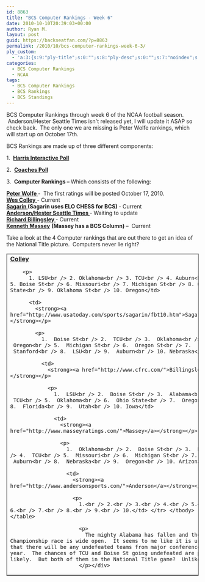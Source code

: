 ```yaml
---
id: 8863
title: "BCS Computer Rankings - Week 6"
date: 2010-10-10T20:39:03+00:00
author: Ryan M.
layout: post
guid: https://backseatfan.com/?p=8863
permalink: /2010/10/bcs-computer-rankings-week-6-3/
ply_custom:
  - 'a:3:{s:9:"ply-title";s:0:"";s:8:"ply-desc";s:0:"";s:7:"noindex";s:0:"";}'
categories:
  - BCS Computer Rankings
  - NCAA
tags:
  - BCS Computer Rankings
  - BCS Rankings
  - BCS Standings
---
```


<div class="entry">
  <p>
    BCS Computer Rankings through week 6 of the NCAA football season.  Anderson/Hester Seattle Times isn't released yet, I will update it ASAP so check back.  The only one we are missing is Peter Wolfe rankings, which will start up on October 17th.
  </p>

  <p>
    BCS Rankings are made up of three different components:
  </p>

  <p>
    1.  <strong><a href="http://www.cbssports.com/collegefootball/polls/full/harris">Harris Interactive Poll</a></strong>
  </p>

  <p>
    2.  <strong><a href="http://espn.go.com/college-football/rankings/_/poll/2">Coaches Poll</a></strong>
  </p>

  <p>
    3.  <strong>Computer Rankings – </strong>Which consists of the following:
  </p>

  <p>
    <strong><a href="http://prwolfe.bol.ucla.edu/cfootball/ratings.htm">Peter Wolfe </a></strong>-  The first ratings will be posted October 17, 2010.<br /> <a href="http://www.colleyrankings.com/"><strong>Wes Colley</strong> </a>- Current<br /> <strong><a href="http://www.usatoday.com/sports/sagarin/fbt10.htm">Sagarin </a>(Sagarin uses ELO CHESS for BCS) </strong>- Current<br /> <strong><a href="http://www.andersonsports.com/">Anderson/Hester Seattle Times </a></strong>- Waiting to update<br /> <strong><a href="http://www.cfrc.com/">Richard Billingsley </a></strong>- Current<br /> <strong><a href="http://www.masseyratings.com/">Kenneth Massey</a></strong> <strong>(Massey has a BCS Column) </strong>–  Current
  </p>

  <p>
    Take a look at the 4 Computer rankings that are out there to get an idea of the National Title picture.  Computers never lie right?
  </p>

  <table border="1" cellspacing="0" cellpadding="4">
    <tr>
      <td>
        <strong><a href="http://www.colleyrankings.com/">Colley</a></strong></p>

        <p>
          1. LSU<br /> 2. Oklahoma<br /> 3. TCU<br /> 4. Auburn<br /> 5. Boise St<br /> 6. Missouri<br /> 7. Michigan St<br /> 8. Ohio State<br /> 9. Oklahoma St<br /> 10. Oregon</td>

          <td>
            <strong><a href="http://www.usatoday.com/sports/sagarin/fbt10.htm">Sagarin</a></strong></p>

            <p>
              1.  Boise St<br /> 2.  TCU<br /> 3.  Oklahoma<br /> 4.  Oregon<br /> 5.  Michigan St<br /> 6.  Oregon St<br /> 7.  Stanford<br /> 8.  LSU<br /> 9.  Auburn<br /> 10. Nebraska</td>

              <td>
                <strong><a href="http://www.cfrc.com/">Billingsley</a></strong></p>

                <p>
                  1.  LSU<br /> 2.  Boise St<br /> 3.  Alabama<br /> 4.  TCU<br /> 5.  Oklahoma<br /> 6.  Ohio State<br /> 7.  Oregon<br /> 8.  Florida<br /> 9.  Utah<br /> 10. Iowa</td>

                  <td>
                    <strong><a href="http://www.masseyratings.com/">Massey</a></strong></p>

                    <p>
                      1.  Oklahoma<br /> 2.  Boise St<br /> 3.  LSU<br /> 4.  TCU<br /> 5.  Missouri<br /> 6.  Michigan St<br /> 7.  Auburn<br /> 8.  Nebraska<br /> 9.  Oregon<br /> 10. Arizona</td>

                      <td>
                        <strong><a href="http://www.andersonsports.com/">Anderson</a></strong></p>

                        <p>
                          1.<br /> 2.<br /> 3.<br /> 4.<br /> 5.<br /> 6.<br /> 7.<br /> 8.<br /> 9.<br /> 10.</td> </tr> </tbody> </table>

                          <p>
                            The mighty Alabama has fallen and the BCS Championship race is wide open.  It seems to me like it is unlikely that there will be any undefeated teams from major conferences this year.  The chances of TCU and Boise St going undefeated are pretty likely.  But both of them in the National Title game?  Unlikely.
                          </p></div>
